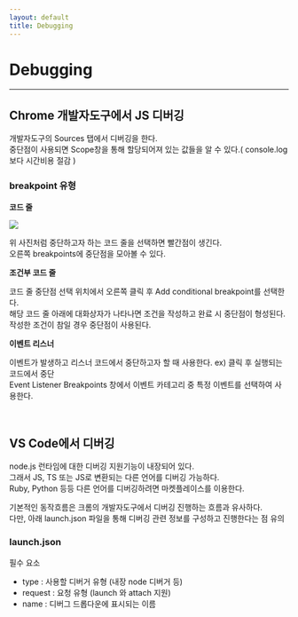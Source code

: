 ```yaml
---
layout: default
title: Debugging
---
```


# **Debugging**

---

## Chrome 개발자도구에서 JS 디버깅

개발자도구의 Sources 탭에서 디버깅을 한다.<br>
중단점이 사용되면 Scope창을 통해 할당되어져 있는 값들을 알 수 있다.( console.log보다 시간비용 절감 )

### breakpoint 유형

**코드 줄**

![](../../images/debugging/line-of-code.png)

위 사진처럼 중단하고자 하는 코드 줄을 선택하면 빨간점이 생긴다.<br>
오른쪽 breakpoints에 중단점을 모아볼 수 있다.

**조건부 코드 줄**

코드 줄 중단점 선택 위치에서 오른쪽 클릭 후 Add conditional breakpoint를 선택한다.<br>
해당 코드 줄 아래에 대화상자가 나타나면 조건을 작성하고 완료 시 중단점이 형성된다. 작성한 조건이 참일 경우 중단점이 사용된다.

**이벤트 리스너**

이벤트가 발생하고 리스너 코드에서 중단하고자 할 때 사용한다. ex) 클릭 후 실행되는 코드에서 중단<br>
Event Listener Breakpoints 창에서 이벤트 카테고리 중 특정 이벤트를 선택하여 사용한다.

<br>

## VS Code에서 디버깅

node.js 런타임에 대한 디버깅 지원기능이 내장되어 있다.<br>
그래서 JS, TS 또는 JS로 변환되는 다른 언어를 디버깅 가능하다.<br>
Ruby, Python 등등 다른 언어를 디버깅하려면 마켓플레이스를 이용한다.

기본적인 동작흐름은 크롬의 개발자도구에서 디버깅 진행하는 흐름과 유사하다.<br>
다만, 아래 launch.json 파일을 통해 디버깅 관련 정보를 구성하고 진행한다는 점 유의

### launch.json

필수 요소

- type : 사용할 디버거 유형 (내장 node 디버거 등)
- request : 요청 유형 (launch 와 attach 지원)
- name : 디버그 드롭다운에 표시되는 이름
